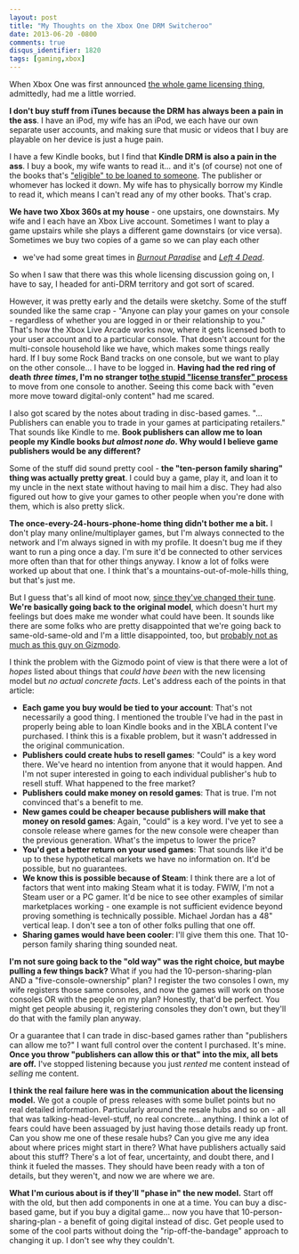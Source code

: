 ```yaml
---
layout: post
title: "My Thoughts on the Xbox One DRM Switcheroo"
date: 2013-06-20 -0800
comments: true
disqus_identifier: 1820
tags: [gaming,xbox]
---
```

When Xbox One was first announced [the whole game licensing
thing](http://news.xbox.com/2013/06/license), admittedly, had me a
little worried.

**I don't buy stuff from iTunes because the DRM has always been a pain
in the ass**. I have an iPod, my wife has an iPod, we each have our own
separate user accounts, and making sure that music or videos that I buy
are playable on her device is just a huge pain.

I have a few Kindle books, but I find that **Kindle DRM is also a pain
in the ass**. I buy a book, my wife wants to read it… and it's (of
course) not one of the books that's ["eligible" to be loaned to
someone](http://www.amazon.com/gp/help/customer/display.html?nodeId=200549320).
The publisher or whomever has locked it down. My wife has to physically
borrow my Kindle to read it, which means I can't read any of my other
books. That's crap.

**We have two Xbox 360s at my house** - one upstairs, one downstairs. My
wife and I each have an Xbox Live account. Sometimes I want to play a
game upstairs while she plays a different game downstairs (or vice
versa). Sometimes we buy two copies of a game so we can play each other
- we've had some great times in [*Burnout
Paradise*](http://www.amazon.com/dp/B000MUXLOK?tag=mhsvortex) and [*Left
4 Dead*](http://www.amazon.com/dp/B000QY9C90?tag=mhsvortex).

So when I saw that there was this whole licensing discussion going on, I
have to say, I headed for anti-DRM territory and got sort of scared.

However, it was pretty early and the details were sketchy. Some of the
stuff sounded like the same crap - "Anyone can play your games on your
console - regardless of whether you are logged in or their relationship
to you." That's how the Xbox Live Arcade works now, where it gets
licensed both to your user account and to a particular console. That
doesn't account for the multi-console household like we have, which
makes some things really hard. If I buy some Rock Band tracks on one
console, but we want to play on the other console… I have to be logged
in. **Having had the red ring of death *three times*, I'm no stranger
to**[**the stupid "license transfer"
process**](http://support.xbox.com/en-US/xbox-live/marketplace-and-purchasing/download-content)
to move from one console to another. Seeing this come back with "even
more move toward digital-only content" had me scared.

I also got scared by the notes about trading in disc-based games.
"…Publishers can enable you to trade in your games at participating
retailers." That sounds like Kindle to me. **Book publishers can allow
me to loan people my Kindle books *but almost none do*. Why would I
believe game publishers would be any different?**

Some of the stuff did sound pretty cool - **the "ten-person family
sharing" thing was actually pretty great**. I could buy a game, play it,
and loan it to my uncle in the next state without having to mail him a
disc. They had also figured out how to give your games to other people
when you're done with them, which is also pretty slick.

**The once-every-24-hours-phone-home thing didn't bother me a bit.** I
don't play many online/multiplayer games, but I'm always connected to
the network and I'm always signed in with my profile. It doesn't bug me
if they want to run a ping once a day. I'm sure it'd be connected to
other services more often than that for other things anyway. I know a
lot of folks were worked up about that one. I think that's a
mountains-out-of-mole-hills thing, but that's just me.

But I guess that's all kind of moot now, [since they've changed their
tune](http://news.xbox.com/2013/06/update). **We're basically going back
to the original model**, which doesn't hurt my feelings but does make me
wonder what could have been. It sounds like there are some folks who are
pretty disappointed that we're going back to same-old-same-old and I'm a
little disappointed, too, but [probably not as much as this guy on
Gizmodo](http://gizmodo.com/the-xbox-one-just-got-way-worse-and-its-our-fault-514411905).

I think the problem with the Gizmodo point of view is that there were a
lot of *hopes* listed about things that *could have been* with the new
licensing model but *no actual concrete facts*. Let's address each of
the points in that article:

-   **Each game you buy would be tied to your account**: That's not
    necessarily a good thing. I mentioned the trouble I've had in the
    past in properly being able to loan Kindle books and in the XBLA
    content I've purchased. I think this is a fixable problem, but it
    wasn't addressed in the original communication.
-   **Publishers could create hubs to resell games**: "Could" is a key
    word there. We've heard no intention from anyone that it would
    happen. And I'm not super interested in going to each individual
    publisher's hub to resell stuff. What happened to the free market?
-   **Publishers could make money on resold games**: That is true. I'm
    not convinced that's a benefit to me.
-   **New games could be cheaper because publishers will make that money
    on resold games**: Again, "could" is a key word. I've yet to see a
    console release where games for the new console were cheaper than
    the previous generation. What's the impetus to lower the price?
-   **You'd get a better return on your used games**: That sounds like
    it'd be up to these hypothetical markets we have no information on.
    It'd be possible, but no guarantees.
-   **We know this is possible because of Steam**: I think there are a
    lot of factors that went into making Steam what it is today. FWIW,
    I'm not a Steam user or a PC gamer. It'd be nice to see other
    examples of similar marketplaces working - one example is not
    sufficient evidence beyond proving something is technically
    possible. Michael Jordan has a 48" vertical leap. I don't see a ton
    of other folks pulling that one off.
-   **Sharing games would have been cooler**: I'll give them this one.
    That 10-person family sharing thing sounded neat.

**I'm not sure going back to the "old way" was the right choice, but
maybe pulling a few things back?** What if you had the
10-person-sharing-plan AND a "five-console-ownership" plan? I register
the two consoles I own, my wife registers those same consoles, and now
the games will work on those consoles OR with the people on my plan?
Honestly, that'd be perfect. You might get people abusing it,
registering consoles they don't own, but they'll do that with the family
plan anyway.

Or a guarantee that I can trade in disc-based games rather than
"publishers can allow me to?" I want full control over the content I
purchased. It's mine. **Once you throw "publishers can allow this or
that" into the mix, all bets are off.** I've stopped listening because
you just *rented* me content instead of *selling* me content.

**I think the real failure here was in the communication about the
licensing model.** We got a couple of press releases with some bullet
points but no real detailed information. Particularly around the resale
hubs and so on - all that was talking-head-level-stuff, no real
concrete… anything. I think a lot of fears could have been assuaged by
just having those details ready up front. Can you show me one of these
resale hubs? Can you give me any idea about where prices might start in
there? What have publishers actually said about this stuff? There's a
lot of fear, uncertainty, and doubt there, and I think it fueled the
masses. They should have been ready with a ton of details, but they
weren't, and now we are where we are.

**What I'm curious about is if they'll "phase in" the new model.** Start
off with the old, but then add components in one at a time. You can buy
a disc-based game, but if you buy a digital game… now you have that
10-person-sharing-plan - a benefit of going digital instead of disc. Get
people used to some of the cool parts without doing the
"rip-off-the-bandage" approach to changing it up. I don't see why they
couldn't.


